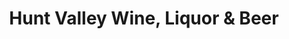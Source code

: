 ---
title: "Hunt Valley Wine, Liquor & Beer"
url: /cockeysville/hunt-valley-wine-liquor-und-beer/
shop: Spirituosen
---